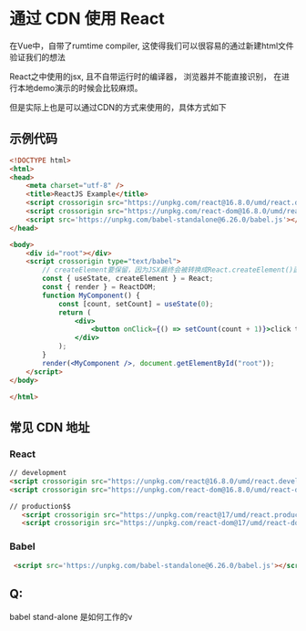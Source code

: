 # 通过 CDN 使用 React

在Vue中，自带了rumtime compiler, 这使得我们可以很容易的通过新建html文件验证我们的想法

React之中使用的jsx, 且不自带运行时的编译器， 浏览器并不能直接识别， 在进行本地demo演示的时候会比较麻烦。

但是实际上也是可以通过CDN的方式来使用的，具体方式如下

## 示例代码

```html
<!DOCTYPE html>
<html>
<head>
    <meta charset="utf-8" />
    <title>ReactJS Example</title>
    <script crossorigin src="https://unpkg.com/react@16.8.0/umd/react.development.js"></script>
    <script crossorigin src="https://unpkg.com/react-dom@16.8.0/umd/react-dom.development.js"></script>
    <script src='https://unpkg.com/babel-standalone@6.26.0/babel.js'></script>
</head>

<body>
    <div id="root"></div>
    <script crossorigin type="text/babel">
        // createElement要保留，因为JSX最终会被转换成React.createElement()函数调用形式
        const { useState, createElement } = React;
        const { render } = ReactDOM;
        function MyComponent() {
            const [count, setCount] = useState(0);
            return (
                <div>
                    <button onClick={() => setCount(count + 1)}>click times:  {count}</button>
                </div>
            );
        }
        render(<MyComponent />, document.getElementById("root"));
    </script>
</body>

</html>
```

## 常见 CDN 地址

### React

```html
// development
<script crossorigin src="https://unpkg.com/react@16.8.0/umd/react.development.js"></script>
<script crossorigin src="https://unpkg.com/react-dom@16.8.0/umd/react-dom.development.js"></script>

// production$$
   <script crossorigin src="https://unpkg.com/react@17/umd/react.production.min.js"></script>
   <script crossorigin src="https://unpkg.com/react-dom@17/umd/react-dom.production.min.js"></script>

```

### Babel
```html
 <script src='https://unpkg.com/babel-standalone@6.26.0/babel.js'></script>
```


## Q: 
babel stand-alone 是如何工作的v